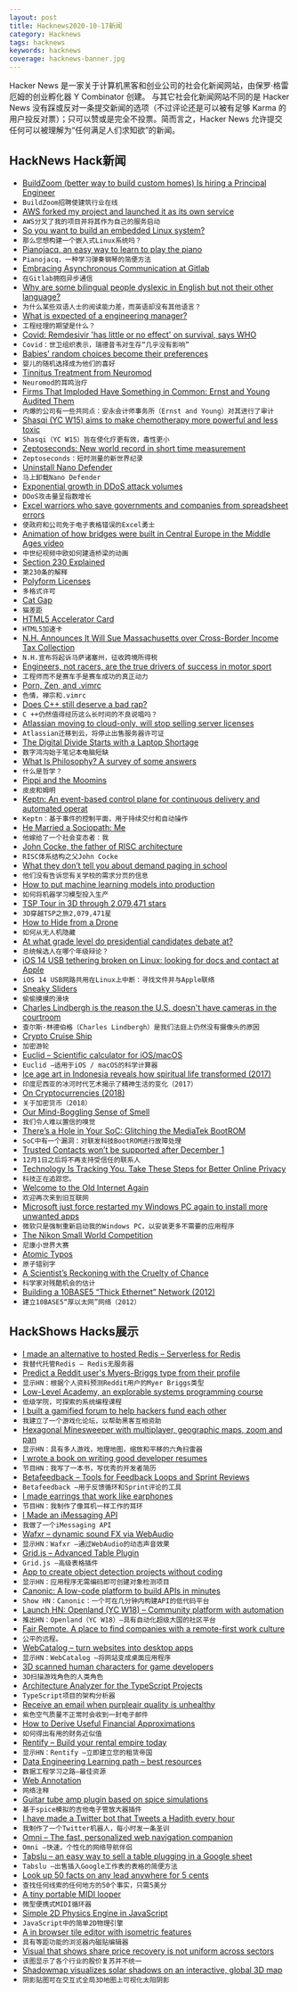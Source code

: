 ```yaml
---
layout: post
title: Hacknews2020-10-17新闻
category: Hacknews
tags: hacknews
keywords: hacknews
coverage: hacknews-banner.jpg
---
```


Hacker News 是一家关于计算机黑客和创业公司的社会化新闻网站，由保罗·格雷厄姆的创业孵化器 Y Combinator 创建。
与其它社会化新闻网站不同的是 Hacker News 没有踩或反对一条提交新闻的选项（不过评论还是可以被有足够 Karma 的用户投反对票）；只可以赞或是完全不投票。简而言之，Hacker News 允许提交任何可以被理解为“任何满足人们求知欲”的新闻。

## HackNews Hack新闻


- [BuildZoom (better way to build custom homes) Is hiring a Principal Engineer](https://jobs.lever.co/buildzoom)
- `BuildZoom招聘使建筑行业在线`
- [AWS forked my project and launched it as its own service](https://twitter.com/tim_nolet/status/1317061818574082050)
- `AWS分叉了我的项目并将其作为自己的服务启动`
- [So you want to build an embedded Linux system?](https://jaycarlson.net/embedded-linux/)
- `那么您想构建一个嵌入式Linux系统吗？`
- [Pianojacq, an easy way to learn to play the piano](https://jacquesmattheij.com/2020-09-20-pianojacq-learn-to-play-piano/)
- `Pianojacq，一种学习弹奏钢琴的简便方法`
- [Embracing Asynchronous Communication at Gitlab](https://about.gitlab.com/company/culture/all-remote/asynchronous/#async-30-at-gitlab)
- `在Gitlab拥抱异步通信`
- [Why are some bilingual people dyslexic in English but not their other language?](https://neurosciencenews.com/bilingual-dyslexia-17144/)
- `为什么某些双语人士的阅读能力差，而英语却没有其他语言？`
- [What is expected of a engineering manager?](http://blog.rlmflores.me/2020/10/14/what_is_expected_of_an_engineering_manager/)
- `工程经理的期望是什么？`
- [Covid: Remdesivir 'has little or no effect' on survival, says WHO](https://www.bbc.co.uk/news/world-54566730)
- `Covid：世卫组织表示，瑞德昔韦对生存“几乎没有影响”`
- [Babies' random choices become their preferences](https://hub.jhu.edu/2020/10/02/babies-prefer-what-they-choose-even-when-random/)
- `婴儿的随机选择成为他们的喜好`
- [Tinnitus Treatment from Neuromod](https://www.lenire.com/)
- `Neuromod的耳鸣治疗`
- [Firms That Imploded Have Something in Common: Ernst and Young Audited Them](https://www.wsj.com/articles/string-of-firms-that-imploded-have-something-in-common-ernst-young-audited-them-11602863319)
- `内爆的公司有一些共同点：安永会计师事务所（Ernst and Young）对其进行了审计`
- [Shasqi (YC W15) aims to make chemotherapy more powerful and less toxic](https://www.forbes.com/sites/katiejennings/2020/10/14/side-effects-from-chemo-can-be-devastating-this-startup-aims-to-change-that/#3cd211b4127c)
- `Shasqi（YC W15）旨在使化疗更有效，毒性更小`
- [Zeptoseconds: New world record in short time measurement](https://www.goethe-university-frankfurt.de/93203693/Zeptoseconds__New_world_record_in_short_time_measurement?locale=en)
- `Zeptoseconds：短时测量的新世界纪录`
- [Uninstall Nano Defender](https://resynth1943.net/articles/uninstall-nano-defender-immediately/)
- `马上卸载Nano Defender`
- [Exponential growth in DDoS attack volumes](https://cloud.google.com/blog/products/identity-security/identifying-and-protecting-against-the-largest-ddos-attacks)
- `DDoS攻击量呈指数增长`
- [Excel warriors who save governments and companies from spreadsheet errors](https://www.wired.co.uk/article/spreadsheet-excel-errors)
- `使政府和公司免于电子表格错误的Excel勇士`
- [Animation of how bridges were built in Central Europe in the Middle Ages video](https://www.youtube.com/watch?v=nJgD6gyi0Wk)
- `中世纪视频中欧如何建造桥梁的动画`
- [Section 230 Explained](https://arstechnica.com/tech-policy/2020/06/section-230-the-internet-law-politicians-love-to-hate-explained/)
- `第230条的解释`
- [Polyform Licenses](https://polyformproject.org/licenses/)
- `多格式许可`
- [Cat Gap](https://en.wikipedia.org/wiki/Cat_gap)
- `猫差距`
- [HTML5 Accelerator Card](https://twitter.com/_Ninji/status/1317197426449633281)
- `HTML5加速卡`
- [N.H. Announces It Will Sue Massachusetts over Cross-Border Income Tax Collection](https://www.nhpr.org/post/nh-announces-it-will-sue-massachusetts-over-cross-border-income-tax-collections#stream/0)
- `N.H.宣布将起诉马萨诸塞州，征收跨境所得税`
- [Engineers, not racers, are the true drivers of success in motor sport](https://www.economist.com/graphic-detail/2020/10/17/engineers-not-racers-are-the-true-drivers-of-success-in-motor-sport)
- `工程师而不是赛车手是赛车成功的真正动力`
- [Porn, Zen, and .vimrc](http://karolis.koncevicius.lt/posts/porn_zen_and_vimrc/)
- `色情，禅宗和.vimrc`
- [Does C++ still deserve a bad rap?](https://nibblestew.blogspot.com/2020/10/does-c-still-deserve-bad-rap-it-has-had.html)
- `C ++仍然值得经历这么长时间的不良说唱吗？`
- [Atlassian moving to cloud-only, will stop selling server licenses](https://www.atlassian.com/migration/journey-to-cloud?jobid=104830907&subid=1515944789)
- `Atlassian迁移到云，将停止出售服务器许可证`
- [The Digital Divide Starts with a Laptop Shortage](https://www.nytimes.com/2020/10/12/technology/laptops-schools-digital-divide.html)
- `数字鸿沟始于笔记本电脑短缺`
- [What Is Philosophy? A survey of some answers](https://1000wordphilosophy.com/2020/10/10/philosophy/)
- `什么是哲学？`
- [Pippi and the Moomins](https://aeon.co/essays/pippi-and-the-moomins-served-as-a-social-antidote-to-fascism)
- `皮皮和姆明`
- [Keptn: An event-based control plane for continuous delivery and automated operat](https://keptn.sh/)
- `Keptn：基于事件的控制平面，用于持续交付和自动操作`
- [He Married a Sociopath: Me](https://www.nytimes.com/2020/10/16/style/modern-love-he-married-a-sociopath-me.html)
- `他嫁给了一个社会变态者：我`
- [John Cocke, the father of RISC architecture](https://www.ibm.com/ibm/history/ibm100/us/en/icons/risc/)
- `RISC体系结构之父John Cocke`
- [What they don’t tell you about demand paging in school](https://offlinemark.com/2020/10/14/demand-paging/)
- `他们没有告诉您有关学校的需求分页的信息`
- [How to put machine learning models into production](https://stackoverflow.blog/2020/10/12/how-to-put-machine-learning-models-into-production/)
- `如何将机器学习模型投入生产`
- [TSP Tour in 3D through 2,079,471 stars](http://www.math.uwaterloo.ca/tsp/star/gaia1.html)
- `3D穿越TSP之旅2,079,471星`
- [How to Hide from a Drone](https://theconversation.com/how-to-hide-from-a-drone-the-subtle-art-of-ghosting-in-the-age-of-surveillance-143078)
- `如何从无人机隐藏`
- [At what grade level do presidential candidates debate at?](https://medium.com/@theandresfonseca/the-level-of-debate-in-this-country-a46d7d1404cd)
- `总统候选人在哪个年级辩论？`
- [iOS 14 USB tethering broken on Linux: looking for docs and contact at Apple](https://www.corsac.net/?rub=blog&post=1601)
- `iOS 14 USB网路共用在Linux上中断：寻找文件并与Apple联络`
- [Sneaky Sliders](https://beust.com/weblog/2020/07/12/sneaky-sliders/)
- `偷偷摸摸的滑块`
- [Charles Lindbergh is the reason the U.S. doesn't have cameras in the courtroom](https://slate.com/technology/2020/10/supreme-court-oral-arguments-cameras-lindbergh-baby-trial.html)
- `查尔斯·林德伯格（Charles Lindbergh）是我们法庭上仍然没有摄像头的原因`
- [Crypto Cruise Ship](https://ocean.builders/cruiseship/)
- `加密游轮`
- [Euclid – Scientific calculator for iOS/macOS](https://euclid.pr1mer.tech)
- `Euclid –适用于iOS / macOS的科学计算器`
- [Ice age art in Indonesia reveals how spiritual life transformed (2017)](https://www.theguardian.com/science/2017/apr/04/ice-age-art-in-indonesia-reveals-how-spiritual-life-evolved-en-route-to-australia)
- `印度尼西亚的冰河时代艺术揭示了精神生活的变化（2017）`
- [On Cryptocurrencies (2018)](http://jwmason.org/slackwire/on-cryptocurrencies/)
- `关于加密货币（2018）`
- [Our Mind-Boggling Sense of Smell](http://nautil.us/issue/91/the-amazing-brain/our-mind_boggling-sense-of-smell)
- `我们令人难以置信的嗅觉`
- [There’s a Hole in Your SoC: Glitching the MediaTek BootROM](https://research.nccgroup.com/2020/10/15/theres-a-hole-in-your-soc-glitching-the-mediatek-bootrom/)
- `SoC中有一个漏洞：对联发科技BootROM进行故障处理`
- [Trusted Contacts won’t be supported after December 1](https://contacts.google.com/trustedcontacts/dashboard/)
- `12月1日之后将不再支持受信任的联系人`
- [Technology Is Tracking You. Take These Steps for Better Online Privacy](https://www.npr.org/2020/10/09/922262686/your-technology-is-tracking-you-take-these-steps-for-better-online-privacy)
- `科技正在追踪您。`
- [Welcome to the Old Internet Again](http://theoldnet.com/)
- `欢迎再次来到旧互联网`
- [Microsoft just force restarted my Windows PC again to install more unwanted apps](https://www.theverge.com/2020/10/17/21520315/microsoft-install-office-pwa-web-app-without-permission-update-word-powerpoint-excel)
- `微软只是强制重新启动我的Windows PC，以安装更多不需要的应用程序`
- [The Nikon Small World Competition](https://www.nikonsmallworld.com/galleries/photomicrography-competition)
- `尼康小世界大赛`
- [Atomic Typos](http://atomictypo.blogspot.com/)
- `原子错别字`
- [A Scientist’s Reckoning with the Cruelty of Chance](https://www.newyorker.com/culture/personal-history/a-scientists-reckoning-with-the-cruelty-of-chance)
- `科学家对残酷机会的估计`
- [Building a 10BASE5 “Thick Ethernet” Network (2012)](http://tech.mattmillman.com/projects/10base5/)
- `建立10BASE5“厚以太网”网络（2012）`


## HackShows Hacks展示

- [ I made an alternative to hosted Redis – Serverless for Redis](https://thiicket.com/)
- `我替代托管Redis – Redis无服务器`
- [ Predict a Reddit user's Myers-Briggs type from their profile](https://gimmeserendipity.com/mbtimodel/reddit/)
- `显示HN：根据个人资料预测Reddit用户的Myer Briggs类型`
- [ Low-Level Academy, an explorable systems programming course](https://lowlvl.org/tcp-ip-fundamentals/exchanging-messages)
- `低级学院，可探索的系统编程课程`
- [ I built a gamified forum to help hackers fund each other](https://hackerstash.com)
- `我建立了一个游戏化论坛，以帮助黑客互相资助`
- [ Hexagonal Minesweeper with multiplayer, geographic maps, zoom and pan](https://www.multisweeper.com/)
- `显示HN：具有多人游戏，地理地图，缩放和平移的六角扫雷器`
- [ I wrote a book on writing good developer resumes](https://thetechresume.com/)
- `节目HN：我写了一本书，写优秀的开发者简历`
- [ Betafeedback – Tools for Feedback Loops and Sprint Reviews](https://www.betafeedback.com)
- `Betafeedback –用于反馈循环和Sprint评论的工具`
- [ I made earrings that work like earphones](https://peripherii.com)
- `节目HN：我制作了像耳机一样工作的耳环`
- [ I Made an iMessaging API](https://sendblue.co)
- `我做了一个iMessaging API`
- [ Wafxr – dynamic sound FX via WebAudio](https://andyhall.github.io/wafxr/)
- `显示HN：Wafxr –通过WebAudio的动态声音效果`
- [ Grid.js – Advanced Table Plugin](https://gridjs.io/)
- `Grid.js –高级表格插件`
- [ App to create object detection projects without coding](https://www.lookuq.com/create-your-own-app)
- `显示HN：应用程序无需编码即可创建对象检测项目`
- [ Canonic: A low-code platform to build APIs in minutes](https://canonic.dev)
- `Show HN：Canonic：一个可在几分钟内构建API的低代码平台`
- [Launch HN: Openland (YC W18) – Community platform with automation](item?id=24790209)
- `推出HN：Openland（YC W18）–具有自动化超级大国的社区平台`
- [ Fair Remote. A place to find companies with a remote-first work culture](https://fairremote.com)
- `公平的远程。`
- [ WebCatalog – turn websites into desktop apps](https://webcatalog.app/)
- `显示HN：WebCatalog –将网站变成桌面应用程序`
- [ 3D scanned human characters for game developers](https://scanandeggs.com/)
- `3D扫描游戏角色的人类角色`
- [ Architecture Analyzer for the TypeScript Projects](https://arc.patico.pro)
- `TypeScript项目的架构分析器`
- [ Receive an email when purpleair quality is unhealthy](https://github.com/alanhamlett/purpleair-notify)
- `紫色空气质量不正常时会收到一封电子邮件`
- [ How to Derive Useful Financial Approximations](https://www.neelsomani.com/blog/derive-useful-financial-approximations.php)
- `如何得出有用的财务近似值`
- [ Rentify – Build your rental empire today](https://rentify.store?v=1)
- `显示HN：Rentify –立即建立您的租赁帝国`
- [ Data Engineering Learning path – best resources](https://awesomedataengineering.com)
- `数据工程学习之路–最佳资源`
- [ Web Annotation](https://www.kontxt.io)
- `网络注释`
- [ Guitar tube amp plugin based on spice simulations](https://github.com/resonantdsp/SwankyAmp)
- `基于spice模拟的吉他电子管放大器插件`
- [ I have made a Twitter bot that Tweets a Hadith every hour](https://github.com/Ananto30/hadith-every-hour)
- `我制作了一个Twitter机器人，每小时发一条圣训`
- [ Omni – The fast, personalized web navigation companion](https://tefter.io/extensions/omni)
- `Omni –快速，个性化的网络导航伴侣`
- [ Tabslu – an easy way to sell a table plugging in a Google sheet](https://tabslu.com)
- `Tabslu –出售插入Google工作表的表格的简便方法`
- [ Look up 50 facts on any lead anywhere for 5 cents](http://enhance.diffbot.com)
- `查找任何线索的任何地方的50个事实，只需5美分`
- [ A tiny portable MIDI looper](https://www.beeplab.one/)
- `微型便携式MIDI循环器`
- [ Simple 2D Physics Engine in JavaScript](https://github.com/reutiteuti/physics-js)
- `JavaScript中的简单2D物理引擎`
- [ A in browser tile editor with isometric features](https://victorqribeiro.itch.io/tile-editor/devlog/187434/tile-editor-now-with-isometric-tiles)
- `具有等距功能的浏览器内磁贴编辑器`
- [ Visual that shows share price recovery is not uniform across sectors](https://trends.getdata.io/compare/AMC,BA,CNK,CUK,DAL,FB,GOOG,MGM,NCLH,NFLX,RCL,UAL,AMZN/2020-10-17/360)
- `该图显示了各个行业的股价复苏并不统一`
- [ Shadowmap visualizes solar shadows on an interactive, global 3D map](https://shadowmap.org)
- `阴影贴图可在交互式全局3D地图上可视化太阳阴影`

